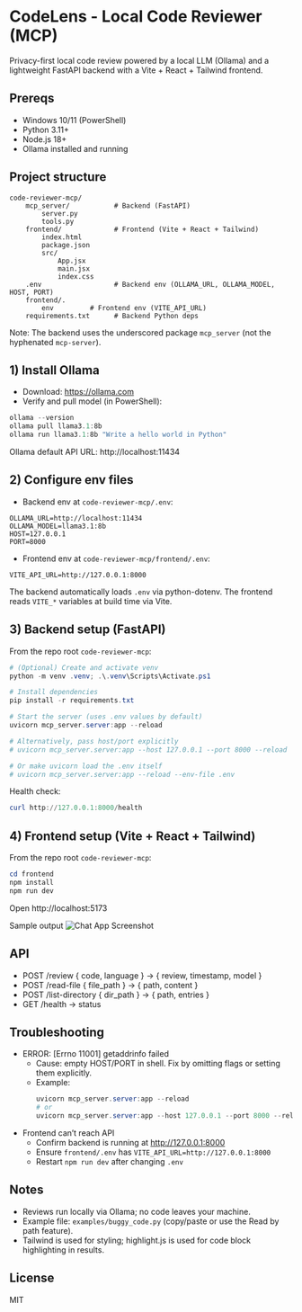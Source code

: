 # CodeLens - Local Code Reviewer (MCP)

Privacy-first local code review powered by a local LLM (Ollama) and a lightweight FastAPI backend with a Vite + React + Tailwind frontend.

## Prereqs
- Windows 10/11 (PowerShell)
- Python 3.11+
- Node.js 18+
- Ollama installed and running

## Project structure

```
code-reviewer-mcp/
	mcp_server/           # Backend (FastAPI)
		server.py
		tools.py
	frontend/             # Frontend (Vite + React + Tailwind)
		index.html
		package.json
		src/
			App.jsx
			main.jsx
			index.css
	.env                  # Backend env (OLLAMA_URL, OLLAMA_MODEL, HOST, PORT)
	frontend/.
        env         # Frontend env (VITE_API_URL)
	requirements.txt      # Backend Python deps
```

Note: The backend uses the underscored package `mcp_server` (not the hyphenated `mcp-server`).

## 1) Install Ollama
- Download: https://ollama.com
- Verify and pull model (in PowerShell):

```powershell
ollama --version
ollama pull llama3.1:8b
ollama run llama3.1:8b "Write a hello world in Python"
```

Ollama default API URL: http://localhost:11434

## 2) Configure env files

- Backend env at `code-reviewer-mcp/.env`:

```
OLLAMA_URL=http://localhost:11434
OLLAMA_MODEL=llama3.1:8b
HOST=127.0.0.1
PORT=8000
```

- Frontend env at `code-reviewer-mcp/frontend/.env`:

```
VITE_API_URL=http://127.0.0.1:8000
```

The backend automatically loads `.env` via python-dotenv. The frontend reads `VITE_*` variables at build time via Vite.

## 3) Backend setup (FastAPI)
From the repo root `code-reviewer-mcp`:

```powershell
# (Optional) Create and activate venv
python -m venv .venv; .\.venv\Scripts\Activate.ps1

# Install dependencies
pip install -r requirements.txt

# Start the server (uses .env values by default)
uvicorn mcp_server.server:app --reload

# Alternatively, pass host/port explicitly
# uvicorn mcp_server.server:app --host 127.0.0.1 --port 8000 --reload

# Or make uvicorn load the .env itself
# uvicorn mcp_server.server:app --reload --env-file .env
```

Health check:
```powershell
curl http://127.0.0.1:8000/health
```

## 4) Frontend setup (Vite + React + Tailwind)
From the repo root `code-reviewer-mcp`:

```powershell
cd frontend
npm install
npm run dev
```

Open http://localhost:5173

Sample output
![Chat App Screenshot](./output/mage.png)


## API
- POST /review { code, language } -> { review, timestamp, model }
- POST /read-file { file_path } -> { path, content }
- POST /list-directory { dir_path } -> { path, entries }
- GET /health -> status

## Troubleshooting
- ERROR: [Errno 11001] getaddrinfo failed
	- Cause: empty HOST/PORT in shell. Fix by omitting flags or setting them explicitly.
	- Example:
		```powershell
		uvicorn mcp_server.server:app --reload
		# or
		uvicorn mcp_server.server:app --host 127.0.0.1 --port 8000 --reload
		```
- Frontend can’t reach API
	- Confirm backend is running at http://127.0.0.1:8000
	- Ensure `frontend/.env` has `VITE_API_URL=http://127.0.0.1:8000`
	- Restart `npm run dev` after changing `.env`

## Notes
- Reviews run locally via Ollama; no code leaves your machine.
- Example file: `examples/buggy_code.py` (copy/paste or use the Read by path feature).
- Tailwind is used for styling; highlight.js is used for code block highlighting in results.

## License
MIT
